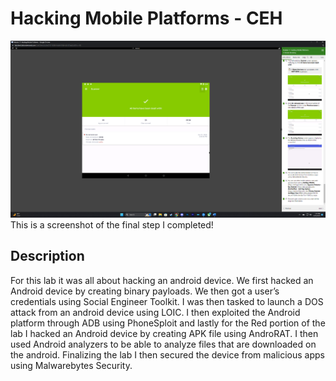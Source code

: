 <h1>Hacking Mobile Platforms - CEH</h1>


![Image Alt](https://github.com/DannyRRios/CEH-Lab-17/blob/1584796f021ca3b6f9fb02697f64c6f3201c0786/Lab17-1.png)
This is a screenshot of the final step I completed! 

<h2>Description</h2>
For this lab it was all about hacking an android device. We first hacked an Android device by creating binary payloads. We then got a user’s credentials using Social Engineer Toolkit. I was then tasked to launch a DOS attack from an android device using LOIC. I then exploited the Android platform through ADB using PhoneSploit and lastly for the Red portion of the lab I hacked an Android device by creating APK file using AndroRAT. I then used Android analyzers to be able to analyze files that are downloaded on the android. Finalizing the lab I then secured the device from malicious apps using Malwarebytes Security.
<br />
